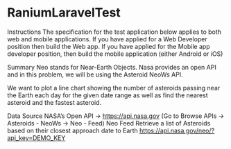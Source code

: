 # RaniumLaravelTest

Instructions
The specification for the test application below applies to both web and mobile applications. If you have applied for a Web Developer position then build the Web app. If you have applied for the Mobile app developer position, then build the mobile application (either Android or iOS)


Summary
Neo stands for Near-Earth Objects. Nasa provides an open API and in this problem, we will be using the Asteroid NeoWs API.

We want to plot a line chart showing the number of asteroids passing near the Earth each day for the given date range as well as find the nearest asteroid and the fastest asteroid.


Data Source
NASA’s Open API -> https://api.nasa.gov (Go to Browse APIs -> Asteroids - NeoWs -> Neo - Feed)
Neo Feed
Retrieve a list of Asteroids based on their closest approach date to Earth
https://api.nasa.gov/neo/?api_key=DEMO_KEY
